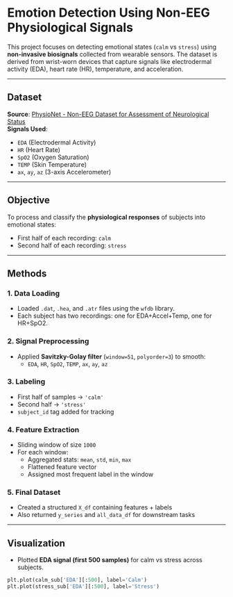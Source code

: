 # Emotion Detection Using Non-EEG Physiological Signals

This project focuses on detecting emotional states (`calm` vs `stress`) using **non-invasive biosignals** collected from wearable sensors. The dataset is derived from wrist-worn devices that capture signals like electrodermal activity (EDA), heart rate (HR), temperature, and acceleration.

---

## Dataset

**Source**: [PhysioNet - Non-EEG Dataset for Assessment of Neurological Status](https://physionet.org/)  
**Signals Used**:
- `EDA` (Electrodermal Activity)
- `HR` (Heart Rate)
- `SpO2` (Oxygen Saturation)
- `TEMP` (Skin Temperature)
- `ax`, `ay`, `az` (3-axis Accelerometer)

---

## Objective

To process and classify the **physiological responses** of subjects into emotional states:
- First half of each recording: `calm`
- Second half of each recording: `stress`

---

## Methods

### 1. Data Loading
- Loaded `.dat`, `.hea`, and `.atr` files using the `wfdb` library.
- Each subject has two recordings: one for EDA+Accel+Temp, one for HR+SpO2.

### 2. Signal Preprocessing
- Applied **Savitzky-Golay filter** (`window=51`, `polyorder=3`) to smooth:
  - `EDA`, `HR`, `SpO2`, `TEMP`, `ax`, `ay`, `az`
  
### 3. Labeling
- First half of samples → `'calm'`
- Second half → `'stress'`
- `subject_id` tag added for tracking

### 4. Feature Extraction
- Sliding window of size `1000`
- For each window:
  - Aggregated stats: `mean`, `std`, `min`, `max`
  - Flattened feature vector
  - Assigned most frequent label in the window

### 5. Final Dataset
- Created a structured `X_df` containing features + labels
- Also returned `y_series` and `all_data_df` for downstream tasks

---

## Visualization

- Plotted **EDA signal (first 500 samples)** for calm vs stress across subjects.
```python
plt.plot(calm_sub['EDA'][:500], label='Calm')
plt.plot(stress_sub['EDA'][:500], label='Stress')
